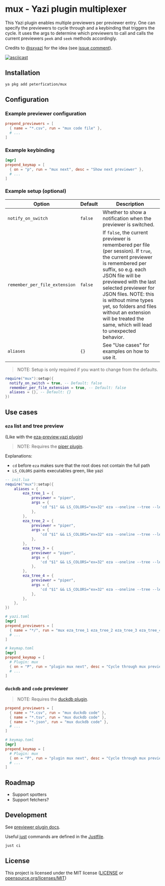 # mux - Yazi plugin multiplexer

This Yazi plugin enables multiple previewers per previewer entry. One can specify the previewers to cycle through and a keybinding that triggers the cycle. It uses the args to determine which previewers to call and calls the current previewers `peek` and `seek` methods accordingly.

Credits to [@sxyazi](https://github.com/sxyazi) for the idea (see [issue comment](https://github.com/sxyazi/yazi/issues/3176#issuecomment-3307014021)).

[![asciicast](https://asciinema.org/a/18RMMPd1YoB2wqaUxsFf4Z6Sn.svg)](https://asciinema.org/a/18RMMPd1YoB2wqaUxsFf4Z6Sn)

## Installation

```bash
ya pkg add peterfication/mux
```

## Configuration

### Example previewer configuration

```toml
prepend_previewers = [
  { name = "*.csv", run = "mux code file" },
  # ...
]
```

### Example keybinding

```toml
[mgr]
prepend_keymap = [
  { on = "p", run = "mux next", desc = "Show next previewer" },
  # ...
]
```

### Example setup (optional)

| Option                        | Default | Description                                                                                                                                                                                                                                                                                                                                                                    |
| ----------------------------- | ------- | ------------------------------------------------------------------------------------------------------------------------------------------------------------------------------------------------------------------------------------------------------------------------------------------------------------------------------------------------------------------------------ |
| `notify_on_switch`            | `false` | Whether to show a notification when the previewer is switched.                                                                                                                                                                                                                                                                                                                 |
| `remember_per_file_extension` | `false` | If `false`, the current previewer is remembered per file (per session). If `true`, the current previewer is remembered per suffix, so e.g. each JSON file will be previewed with the last selected previewer for JSON files. NOTE: this is without mime types yet, so folders and files without an extension will be treated the same, which will lead to unexpected behavior. |
| `aliases`                     | `{}`    | See "Use cases" for examples on how to use it.                                                                                                                                                                                                                                                                                                                                 |

> NOTE: Setup is only required if you want to change from the defaults.

```lua
require("mux"):setup({
  notify_on_switch = true, -- Default: false
  remember_per_file_extension = true, -- Default: false
  aliases = {}, -- Default: {}
})
```

## Use cases

### `eza` list and tree preview

(Like with the [eza-preview.yazi plugin](https://github.com/sharklasers996/eza-preview.yazi))

> NOTE: Requires the [piper plugin](https://github.com/yazi-rs/plugins/tree/main/piper.yazi).

Explanations:

- `cd` before `eza` makes sure that the root does not contain the full path
- `LS_COLORS` paints executables green, like yazi

```lua
-- init.lua
require("mux"):setup({
	aliases = {
		eza_tree_1 = {
			previewer = "piper",
			args = {
				'cd "$1" && LS_COLORS="ex=32" eza --oneline --tree --level 1 --color=always --icons=always --group-directories-first --no-quotes .',
			},
		},
		eza_tree_2 = {
			previewer = "piper",
			args = {
				'cd "$1" && LS_COLORS="ex=32" eza --oneline --tree --level 2 --color=always --icons=always --group-directories-first --no-quotes .',
			},
		},
		eza_tree_3 = {
			previewer = "piper",
			args = {
				'cd "$1" && LS_COLORS="ex=32" eza --oneline --tree --level 3 --color=always --icons=always --group-directories-first --no-quotes .',
			},
		},
		eza_tree_4 = {
			previewer = "piper",
			args = {
				'cd "$1" && LS_COLORS="ex=32" eza --oneline --tree --level 4 --color=always --icons=always --group-directories-first --no-quotes .',
			},
		},
	},
})
```

```toml
# yazi.toml
[mgr]
prepend_previewers = [
  { name = "*/", run = "mux eza_tree_1 eza_tree_2 eza_tree_3 eza_tree_4" },
  # ...
]
```

```toml
# keymap.toml
[mgr]
prepend_keymap = [
  # Plugin: mux
  { on = "P", run = "plugin mux next", desc = "Cycle through mux previewers" },
  # ...
]
```

### `duckdb` and `code` previewer

> NOTE: Requires the [duckdb plugin](https://github.com/wylie102/duckdb.yazi).

```toml
prepend_previewers = [
  { name = "*.csv", run = "mux duckdb code" },
  { name = "*.tsv", run = "mux duckdb code" },
  { name = "*.json", run = "mux duckdb code" },
  # ...
]
```

```toml
# keymap.toml
[mgr]
prepend_keymap = [
  # Plugin: mux
  { on = "P", run = "plugin mux next", desc = "Cycle through mux previewers" },
  # ...
]
```

## Roadmap

- Support spotters
- Support fetchers?

## Development

See [previewer plugin docs](https://yazi-rs.github.io/docs/plugins/overview/#previewer).

Useful [just](https://github.com/casey/just) commands are defined in the [Justfile](Justfile).

```bash
just ci
```

## License

This project is licensed under the MIT license ([LICENSE](LICENSE) or [opensource.org/licenses/MIT](https://opensource.org/licenses/MIT))
